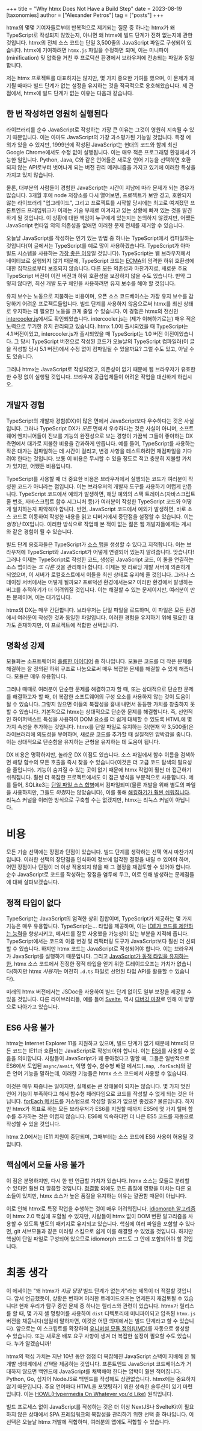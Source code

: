 +++
title = "Why htmx Does Not Have a Build Step"
date = 2023-08-19
[taxonomies]
author = ["Alexander Petros"]
tag = ["posts"]
+++

htmx의 몇몇 기여자들로부터 반복적으로 제기되는 질문 중 하나는 htmx가 왜 TypeScript로 작성되지 않았는지, 아니면 왜 htmx에 빌드 단계가 전혀 없는지에 관한 것입니다. 
htmx의 전체 소스 코드는 단일 3,500줄의 JavaScript 파일로 구성되어 있습니다. htmx에 기여하려면 `htmx.js` 파일을 수정하면 되며, 
이는 미니파이(minification) 및 압축을 거친 후 프로덕션 환경에서 브라우저에 전송되는 파일과 동일합니다.

저는 htmx 프로젝트를 대표하지는 않지만, 몇 가지 중요한 기여를 했으며, 이 문제가 제기될 때마다 빌드 단계가 없는 설정을 유지하는 것을 적극적으로 옹호해왔습니다. 
제 관점에서, htmx에 빌드 단계가 없는 이유는 다음과 같습니다.

## 한 번 작성하면 영원히 실행된다
라이브러리를 순수 JavaScript로 작성하는 가장 큰 이유는 그것이 영원히 지속될 수 있기 때문입니다. 
이는 아마도 JavaScript의 가장 과소평가된 기능일 것입니다. 특정 예외가 있을 수 있지만, 1999년에 작성된 JavaScript는 현대의 코드와 함께 최신 Google Chrome에서도 수정 없이 실행됩니다. 
이는 매우 적은 프로그래밍 환경에서 가능한 일입니다. 
Python, Java, C와 같은 언어들은 새로운 언어 기능을 선택하면 호환되지 않는 API로부터 벗어나게 되는 버전 관리 메커니즘을 가지고 있기에 이러한 특성을 가지고 있지 않습니다.

물론, 대부분의 사람들이 경험한 JavaScript는 시간이 지남에 따라 문제가 되는 경우가 많습니다. 
3개월 후에 node 저장소를 다시 열어보면, 프로젝트가 보안 경고, 호환되지 않는 라이브러리 "업그레이드", 
그리고 프로젝트를 시작할 당시에는 최고로 여겨졌던 프론트엔드 프레임워크가 이제는 기술 부채로 여겨지고 있는 상황에 빠져 있는 것을 발견하게 될 것입니다. 
이 상황에 대한 책임이 누구에게 있는지는 논의하지 않겠지만, 어쨌든 JavaScript 런타임 외의 의존성을 없애면 이러한 문제 전체를 제거할 수 있습니다.

오늘날 JavaScript를 작성하는 인기 있는 방법 중 하나는 TypeScript에서 컴파일하는 것입니다(이 글에서는 TypeScript를 예로 많이 사용하겠습니다. 
TypeScript가 아마 빌드 시스템을 사용하는 [가장 좋은 이유](https://en.wikipedia.org/wiki/Straw_man#Steelmanning)일 것입니다). 
TypeScript는 웹 브라우저에서 네이티브로 실행되지 않기 때문에, TypeScript 코드는 [ECMA](https://developer.mozilla.org/en-US/docs/Glossary/ECMA)의 엄격한 하위 호환성에 대한 집착으로부터 보호되지 않습니다. 
다른 모든 의존성과 마찬가지로, 새로운 주요 TypeScript 버전이 이전 버전과 하위 호환성을 보장하지 않을 수도 있습니다. 
만약 그렇지 않다면, 최신 개발 도구 체인을 사용하려면 유지 보수를 해야 할 것입니다.

유지 보수는 노동으로 지불하는 비용이며, 오픈 소스 코드베이스는 가장 유지 보수를 감당하기 어려운 프로젝트들입니다. 
빌드 단계를 사용하지 않음으로써 htmx를 최신 상태로 유지하는 데 필요한 노동을 크게 줄일 수 있습니다. 
이 경험은 htmx의 전신인 [intercooler.js](https://intercoolerjs.org)에서도 확인되었습니다. intercooler.js는 (제가 이해하기로는) 매우 적은 노력으로 무기한 유지 관리되고 있습니다. 
htmx 1.0이 출시되었을 때 TypeScript는 4.1 버전이었고, intercooler.js가 출시되었을 때 TypeScript는 1.0 버전 이전이었습니다. 
그 당시 TypeScript 버전으로 작성된 코드가 오늘날의 TypeScript 컴파일러(이 글을 작성할 당시 5.1 버전)에서 수정 없이 컴파일될 수 있을까요? 그럴 수도 있고, 아닐 수도 있습니다.

그러나 htmx는 JavaScript로 작성되었고, 의존성이 없기 때문에 웹 브라우저가 유효한 한 수정 없이 실행될 것입니다. 브라우저 공급업체들이 어려운 작업을 대신하게 하십시오.

## 개발자 경험
TypeScript의 개발자 경험(DX)이 많은 면에서 JavaScript보다 우수하다는 것은 사실입니다. 
그러나 TypeScript DX가 *모든* 면에서 우수하다는 것은 사실이 아니며, 소프트웨어 엔지니어들이 진보를 기능의 완전성으로 보는 경향이 가끔씩 그들이 좋아하는 DX 측면에서 대가로 지불한 비용을 간과하게 만듭니다. 
예를 들어, TypeScript를 사용하는 작은 대가는 컴파일하는 데 시간이 걸리고, 변경 사항을 테스트하려면 재컴파일을 기다려야 한다는 것입니다. 
보통 이 비용은 무시할 수 있을 정도로 적고 충분히 지불할 가치가 있지만, 어쨌든 비용입니다.

TypeScript를 사용할 때 더 중요한 비용은 브라우저에서 실행되는 코드가 여러분이 작성한 코드가 아니라는 점입니다. 이는 브라우저의 개발자 도구를 사용하기 어렵게 만듭니다. 
TypeScript 코드에서 예외가 발생하면, 해당 예외의 스택 트레이스(자바스크립트 줄 번호, 자바스크립트 함수 시그니처 등)가 여러분이 작성한 TypeScript 코드와 어떻게 일치하는지 파악해야 합니다. 
반면, JavaScript 코드에서 예외가 발생하면, 바로 소스 코드로 이동하여 작성한 내용을 읽고 디버거에서 중단점을 설정할 수 있습니다. 
이는 *엄청난* DX입니다. 이러한 방식으로 작업해 본 적이 없는 젊은 웹 개발자들에게는 계시와 같은 경험이 될 수 있습니다.

빌드 단계 옹호자들은 TypeScript가 [소스 맵](https://firefox-source-docs.mozilla.org/devtools-user/debugger/how_to/use_a_source_map/index.html)을 생성할 수 있다고 지적합니다. 
이는 브라우저에 TypeScript와 JavaScript가 어떻게 연결되어 있는지 알려줍니다. 맞습니다! 
그러나 이제는 TypeScript로 작성한 코드, 생성된 JavaScript 코드, 이 둘을 연결하는 소스 맵이라는 *또 다른* 것을 관리해야 합니다. 
이제는 핫 리로딩 개발 서버에 의존하게 되었으며, 이 서버가 로컬호스트에서 이들을 최신 상태로 유지해 줄 것입니다. 그러나 스테이징 서버에서는 어떻게 될까요? 
프로덕션 환경에서는요? 이러한 환경에서 발생하는 버그를 추적하기가 더 어려워질 것입니다. 이는 해결할 수 있는 문제이지만, 여러분이 만든 문제이며, 이는 대가입니다.

htmx의 DX는 매우 간단합니다. 브라우저는 단일 파일을 로드하며, 이 파일은 모든 환경에서 여러분이 작성한 것과 동일한 파일입니다. 
이러한 경험을 유지하기 위해 필요한 대가도 존재하지만, 이 프로젝트에 적합한 선택입니다.

## 명확성 강제
모듈화는 소프트웨어의 [훌륭한 아이디어](https://legacy.python.org/dev/peps/pep-0020/) 중 하나입니다. 
모듈은 코드를 더 작은 문제를 해결하는 잘 정의된 하위 구조로 나눔으로써 매우 복잡한 문제를 해결할 수 있게 해줍니다. 모듈은 매우 유용합니다.

그러나 때때로 여러분이 단순한 문제를 해결하고자 할 때, 또는 상대적으로 단순한 문제를 해결하고자 할 때, 더 복잡한 소프트웨어의 구성 요소를 사용하지 않는 것이 도움이 될 수 있습니다. 
그렇지 않으면 이들의 복잡성을 흉내 내면서 동등한 가치를 창출하지 못할 수 있습니다. 기본적으로 htmx는 상대적으로 단순한 문제를 해결합니다. 
즉, 선언적인 하이퍼텍스트 특성을 사용하여 DOM 요소를 더 쉽게 대체할 수 있도록 HTML에 몇 가지 속성을 추가하는 것입니다. 
htmx를 단일 파일로 유지하는 것(현재 약 3,500줄)은 라이브러리에 의도성을 부여하며, 새로운 코드를 추가할 때 실질적인 압박감을 줍니다. 
이는 상대적으로 단순함을 유지하는 균형을 유지하는 데 도움이 됩니다.

DX 비용은 명확하지만, 놀라운 DX 이점도 있습니다. 소스 파일에서 함수 이름을 검색하면 해당 함수의 모든 호출을 즉시 찾을 수 있습니다(이것은 더 고급 코드 탐색의 필요성을 줄입니다). 
기능이 숨겨질 수 있는 곳이 없기 때문에 htmx 작업이 훨씬 더 접근하기 쉬워집니다. 훨씬 더 복잡한 프로젝트에서도 이 접근 방식을 부분적으로 사용합니다. 
예를 들어, SQLite3는 [단일 파일 소스 합병](https://www.sqlite.org/amalgamation.html)에서 컴파일되며(물론 개발을 위해 별도의 파일을 사용하지만, 그들도 *미쳤*지는 않았습니다), 
이를 통해 [해킹하기가 훨씬 쉬워집니다](https://jvns.ca/blog/2019/10/28/sqlite-is-really-easy-to-compile/). 리눅스 커널을 이러한 방식으로 구축할 수는 없겠지만, htmx는 리눅스 커널이 아닙니다.

# 비용
모든 기술 선택에는 장점과 단점이 있습니다. 빌드 단계를 생략하는 선택 역시 마찬가지입니다. 
이러한 선택의 장단점을 인식하여 정보에 입각한 결정을 내릴 수 있어야 하며, 어떤 장점이나 단점이 더 이상 적용되지 않을 때 그 결정을 재검토할 수 있어야 합니다. 
순수 JavaScript로 코드를 작성하는 장점을 염두에 두고, 이로 인해 발생하는 문제점들에 대해 살펴보겠습니다.

## 정적 타입이 없다
TypeScript는 JavaScript의 엄격한 상위 집합이며, TypeScript가 제공하는 몇 가지 기능은 매우 유용합니다. 
TypeScript는... 타입을 제공하며, 이는 [IDE가 코드를 제안하는 능력](https://grugbrain.dev/#grug-on-type-systems)을 향상시키고, 메서드를 잘못 사용했을 가능성이 있는 부분을 지적해 줍니다. 
TypeScript에서는 코드의 이름 변경 및 리팩터링 도구가 JavaScript보다 훨씬 더 신뢰할 수 있습니다. 하지만 htmx 코드는 JavaScript로 작성되어야 합니다. 
이는 브라우저가 JavaScript를 실행하기 때문입니다. 그리고 [JavaScript가 동적 타입을 유지하는 한](https://github.com/tc39/proposal-type-annotations), 
htmx 소스 코드에서 진정한 정적 타입을 얻기 위한 트레이드오프는 가치가 없습니다(하지만 htmx *사용자*는 여전히 `.d.ts` 파일로 선언된 타입 API를 활용할 수 있습니다).

미래의 htmx 버전에서는 JSDoc을 사용하여 빌드 단계 없이도 일부 보장을 제공할 수 있을 것입니다. 
다른 라이브러리들, 예를 들어 [Svelte](https://github.com/sveltejs/svelte/pull/8569), 역시 [디버깅 마찰](https://news.ycombinator.com/item?id=35892250)로 인해 이 방향으로 나아가고 있습니다.

## ES6 사용 불가
htmx는 Internet Explorer 11을 지원하고 있으며, 빌드 단계가 없기 때문에 htmx의 모든 코드는 IE11과 호환되는 JavaScript로 작성되어야 합니다. 
이는 [ES6](https://262.ecma-international.org/6.0/)를 사용할 수 없음을 의미합니다. 
사람들이 JavaScript가 꽤 좋아졌다고 말할 때, 그들은 일반적으로 ES6에서 도입된 `async/await`, 익명 함수, 함수형 배열 메서드(`.map`, `.forEach`)와 같은 언어 기능을 말하는데, 이러한 기능들은 htmx 소스 코드에서 사용할 수 없습니다.

이것은 매우 짜증나는 일이지만, 실제로는 큰 장애물이 되지는 않습니다. 몇 가지 멋진 언어 기능이 부족하다고 해서 함수형 패러다임으로 코드를 작성할 수 없게 되는 것은 아닙니다. 
[forEach 메서드](https://github.com/bigskysoftware/htmx/blob/b4a61c543b283eb2315a47708006783efb78f563/src/htmx.js#L375-L381)를 커스텀으로 작성할 필요가 없으면 좋겠죠? 
물론입니다. 하지만 htmx가 목표로 하는 모든 브라우저가 ES6를 지원할 때까지 ES5에 몇 가지 헬퍼 함수를 추가하는 것은 어렵지 않습니다. 
ES6에 익숙하다면 더 나은 ES5 코드를 자동으로 작성할 수 있을 것입니다.

htmx 2.0에서는 IE11 지원이 중단되며, 그때부터는 소스 코드에 ES6 사용이 허용될 것입니다.

## 핵심에서 모듈 사용 불가
이 점은 분명하지만, 다시 한 번 언급할 가치가 있습니다. htmx 소스는 모듈로 분리할 수 있다면 훨씬 더 깔끔할 것입니다. 
[청결함](https://www.steveonstuff.com/2022/01/27/no-such-thing-as-clean-code) 외에도 코드 품질에 영향을 미치는 다른 요소들이 있지만, htmx 소스가 높은 품질을 유지하는 이유는 깔끔함 때문이 아닙니다.

이로 인해 htmx로 특정 작업을 수행하는 것이 매우 어려워집니다. 
[idiomorph 알고리즘](https://github.com/bigskysoftware/idiomorph)이 htmx 2.0 핵심에 포함될 수 있지만, 사람들이 htmx 없이 DOM 변환 알고리즘을 사용할 수 있도록 별도의 패키지로 유지되고 있습니다. 
핵심에 여러 파일을 포함할 수 있다면, git 서브모듈과 같은 미러링 스킴으로 쉽게 이를 해결할 수 있었을 것입니다. 
하지만 핵심이 단일 파일로 구성되어 있으므로 idiomorph 코드도 그 안에 포함되어야 할 것입니다.

# 최종 생각
이 에세이는 "왜 htmx가 <em>지금 당장</em> 빌드 단계가 없는가"라는 제목이 더 적절할 것입니다. 앞서 언급했듯이, 상황은 변하며 이러한 트레이드오프는 언제든지 재검토될 수 있습니다! 
현재 우리가 탐구 중인 문제 중 하나는 릴리스와 관련이 있습니다. 
htmx가 릴리스를 할 때, 몇 가지 셸 명령어를 사용하여 `dist` 디렉토리에 미니파이되고 압축된 `htmx.js` 버전을 채웁니다(엄밀히 말하자면, 이것은 어떤 의미에서는 빌드 단계라고 할 수 있습니다). 
앞으로는 이 스크립트를 확장하여 [유니버설 모듈 정의(UMD)](https://github.com/umdjs/umd)를 자동으로 생성할 수 있습니다. 또는 새로운 배포 요구 사항이 생겨 더 복잡한 설정이 필요할 수도 있습니다. 
누가 알겠습니까!

htmx의 핵심 가치는 지난 10년 동안 점점 더 복잡해진 JavaScript 스택이 지배해 온 웹 개발 생태계에서 *선택*을 제공하는 것입니다. 
프론트엔드 JavaScript 코드베이스가 거대하지 않으면 백엔드에 JavaScript를 채택해야 한다는 압박이 훨씬 적어집니다. Python, Go, 심지어 NodeJS로 백엔드를 작성해도 상관없습니다. 
htmx에는 중요하지 않기 때문입니다. 주요 언어마다 HTML을 포맷팅하기 위한 성숙한 솔루션이 있기 마련입니다. 
이는 [HOWL(Hypermedia On Whatever you'd Like)](https://htmx.org/essays/hypermedia-on-whatever-youd-like/) 원칙입니다.

빌드 프로세스 없이 JavaScript를 작성하는 것은 더 이상 NextJS나 SvelteKit이 필요하지 않은 상태에서 SPA 프레임워크의 복잡성을 관리하기 위한 선택 중 하나입니다. 
이 선택은 오늘날 htmx 개발에 적합하며, 여러분의 앱에도 적합할 수 있습니다.
